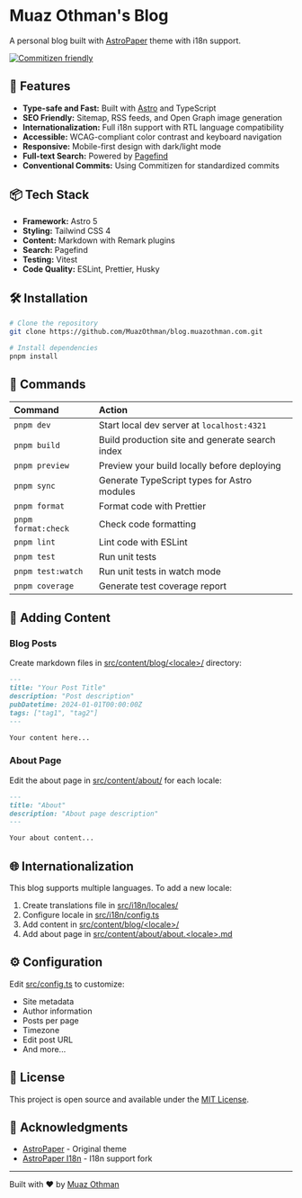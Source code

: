 # Muaz Othman's Blog

A personal blog built with [AstroPaper](https://github.com/satnaing/astro-paper) theme with i18n support.

[![Commitizen friendly](https://img.shields.io/badge/commitizen-friendly-brightgreen.svg)](http://commitizen.github.io/cz-cli/)

## 🚀 Features

- **Type-safe and Fast:** Built with [Astro](https://astro.build/) and TypeScript
- **SEO Friendly:** Sitemap, RSS feeds, and Open Graph image generation
- **Internationalization:** Full i18n support with RTL language compatibility
- **Accessible:** WCAG-compliant color contrast and keyboard navigation
- **Responsive:** Mobile-first design with dark/light mode
- **Full-text Search:** Powered by [Pagefind](https://pagefind.app/)
- **Conventional Commits:** Using Commitizen for standardized commits

## 📦 Tech Stack

- **Framework:** Astro 5
- **Styling:** Tailwind CSS 4
- **Content:** Markdown with Remark plugins
- **Search:** Pagefind
- **Testing:** Vitest
- **Code Quality:** ESLint, Prettier, Husky

## 🛠️ Installation

```bash
# Clone the repository
git clone https://github.com/MuazOthman/blog.muazothman.com.git

# Install dependencies
pnpm install
```

## 🧞 Commands

| Command             | Action                                          |
| :------------------ | :---------------------------------------------- |
| `pnpm dev`          | Start local dev server at `localhost:4321`      |
| `pnpm build`        | Build production site and generate search index |
| `pnpm preview`      | Preview your build locally before deploying     |
| `pnpm sync`         | Generate TypeScript types for Astro modules     |
| `pnpm format`       | Format code with Prettier                       |
| `pnpm format:check` | Check code formatting                           |
| `pnpm lint`         | Lint code with ESLint                           |
| `pnpm test`         | Run unit tests                                  |
| `pnpm test:watch`   | Run unit tests in watch mode                    |
| `pnpm coverage`     | Generate test coverage report                   |

## 📝 Adding Content

### Blog Posts

Create markdown files in [src/content/blog/\<locale\>/](src/content/blog/) directory:

```markdown
---
title: "Your Post Title"
description: "Post description"
pubDatetime: 2024-01-01T00:00:00Z
tags: ["tag1", "tag2"]
---

Your content here...
```

### About Page

Edit the about page in [src/content/about/](src/content/about/) for each locale:

```markdown
---
title: "About"
description: "About page description"
---

Your about content...
```

## 🌐 Internationalization

This blog supports multiple languages. To add a new locale:

1. Create translations file in [src/i18n/locales/](src/i18n/locales/)
2. Configure locale in [src/i18n/config.ts](src/i18n/config.ts)
3. Add content in [src/content/blog/\<locale\>/](src/content/blog/)
4. Add about page in [src/content/about/about.\<locale\>.md](src/content/about/)

## ⚙️ Configuration

Edit [src/config.ts](src/config.ts) to customize:

- Site metadata
- Author information
- Posts per page
- Timezone
- Edit post URL
- And more...

## 📄 License

This project is open source and available under the [MIT License](LICENSE).

## 🙏 Acknowledgments

- [AstroPaper](https://github.com/satnaing/astro-paper) - Original theme
- [AstroPaper I18n](https://github.com/yousef8/astro-paper-i18n) - I18n support fork

---

Built with ❤️ by [Muaz Othman](https://github.com/MuazOthman)
